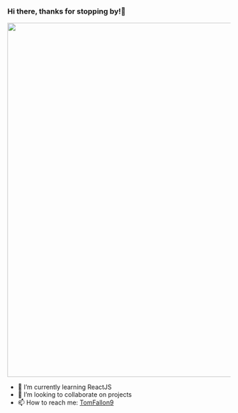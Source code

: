 ### Hi there, thanks for stopping by!👋


<p><img src="assets/boats.gif"width="800"/></p>



- 🌱  I’m currently learning ReactJS
- 👯 I’m looking to collaborate on projects
- 📫 How to reach me: [TomFallon9](TomFallon9@gmail.com)
